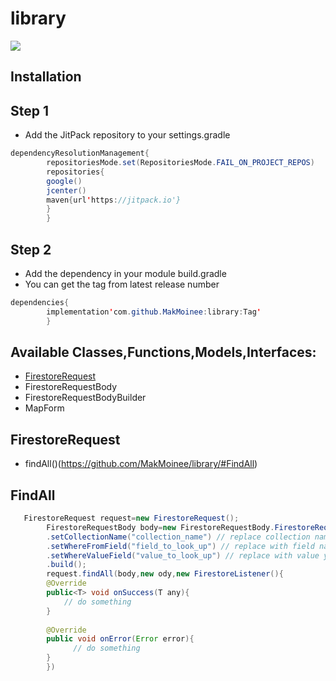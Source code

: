 # library

[![](https://jitpack.io/v/MakMoinee/library.svg)](https://jitpack.io/#MakMoinee/library)

## Installation

## Step 1

- Add the JitPack repository to your settings.gradle

```java
dependencyResolutionManagement{
        repositoriesMode.set(RepositoriesMode.FAIL_ON_PROJECT_REPOS)
        repositories{
        google()
        jcenter()
        maven{url'https://jitpack.io'}
        }
        }
```

## Step 2

- Add the dependency in your module build.gradle
- You can get the tag from latest release number

```java
dependencies{
        implementation'com.github.MakMoinee:library:Tag'
        }
```

## Available Classes,Functions,Models,Interfaces:

- [FirestoreRequest](https://github.com/MakMoinee/library/#FirestoreRequest)
- FirestoreRequestBody
- FirestoreRequestBodyBuilder
- MapForm

## FirestoreRequest
- findAll()(https://github.com/MakMoinee/library/#FindAll)


## FindAll
```java
   FirestoreRequest request=new FirestoreRequest();
        FirestoreRequestBody body=new FirestoreRequestBody.FirestoreRequestBody()
        .setCollectionName("collection_name") // replace collection name
        .setWhereFromField("field_to_look_up") // replace with field name you're looking up
        .setWhereValueField("value_to_look_up") // replace with value you're looking up
        .build();
        request.findAll(body,new ody,new FirestoreListener(){
        @Override
        public<T> void onSuccess(T any){
            // do something
        }
        
        @Override
        public void onError(Error error){
              // do something
        }
        })
```

